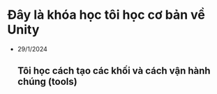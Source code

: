 # Đây là khóa học tôi học cơ bản về Unity 
  - 29/1/2024
    ## Tôi học cách tạo các khối và cách vận hành chúng (tools) 
